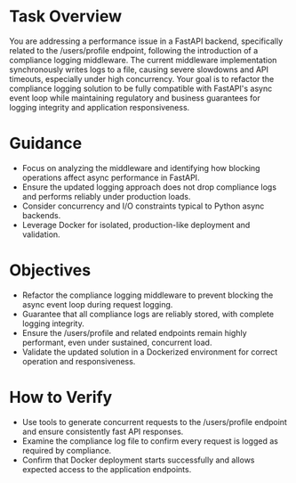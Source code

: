 # Task Overview

You are addressing a performance issue in a FastAPI backend, specifically related to the /users/profile endpoint, following the introduction of a compliance logging middleware. The current middleware implementation synchronously writes logs to a file, causing severe slowdowns and API timeouts, especially under high concurrency. Your goal is to refactor the compliance logging solution to be fully compatible with FastAPI's async event loop while maintaining regulatory and business guarantees for logging integrity and application responsiveness.

# Guidance

- Focus on analyzing the middleware and identifying how blocking operations affect async performance in FastAPI.
- Ensure the updated logging approach does not drop compliance logs and performs reliably under production loads.
- Consider concurrency and I/O constraints typical to Python async backends.
- Leverage Docker for isolated, production-like deployment and validation.

# Objectives

- Refactor the compliance logging middleware to prevent blocking the async event loop during request logging.
- Guarantee that all compliance logs are reliably stored, with complete logging integrity.
- Ensure the /users/profile and related endpoints remain highly performant, even under sustained, concurrent load.
- Validate the updated solution in a Dockerized environment for correct operation and responsiveness.

# How to Verify

- Use tools to generate concurrent requests to the /users/profile endpoint and ensure consistently fast API responses.
- Examine the compliance log file to confirm every request is logged as required by compliance.
- Confirm that Docker deployment starts successfully and allows expected access to the application endpoints.
